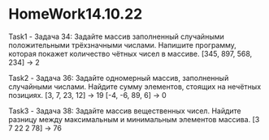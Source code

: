 # HomeWork14.10.22
Task1 - Задача 34: Задайте массив заполненный случайными положительными трёхзначными числами. Напишите программу, которая покажет количество чётных чисел в массиве.
[345, 897, 568, 234] -> 2

Task2 -  Задача 36: Задайте одномерный массив, заполненный случайными числами. Найдите сумму элементов, стоящих на нечётных позициях. [3, 7, 23, 12] -> 19
[-4, -6, 89, 6] -> 0

Task3 -  Задача 38: Задайте массив вещественных чисел. Найдите разницу между максимальным и минимальным элементов массива. [3 7 22 2 78] -> 76
